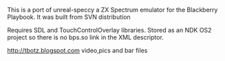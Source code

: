 This is a port of unreal-speccy a ZX Spectrum emulator for the Blackberry Playbook. It was built from SVN distribution 

Requires SDL and TouchControlOverlay libraries.
Stored as an NDK OS2 project so there is no bps.so link in the XML descriptor.

http://tbotz.blogspot.com   video,pics and bar files 


